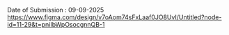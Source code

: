 Date of Submission : 09-09-2025
https://www.figma.com/design/v7oAom74sFxLaaf0JO8UvI/Untitled?node-id=11-29&t=pniIbWpOsocgnnQB-1